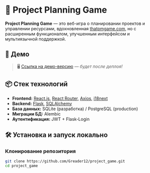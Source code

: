 # 🎯 Project Planning Game

**Project Planning Game** — это веб-игра о планировании проектов и управлении ресурсами, вдохновленная [thatpmgame.com](http://thatpmgame.com/instructions/), но с расширенным функционалом, улучшенным интерфейсом и мультиязычной поддержкой.

## 🚀 Демо
> 🖥️ [Ссылка на демо-версию]() — *будет после деплоя!*

## 📦 Стек технологий
- **Frontend:** [React.js](https://react.dev/), [React Router](https://reactrouter.com/), [Axios](https://axios-http.com/), [i18next](https://www.i18next.com/)
- **Backend:** [Flask](https://flask.palletsprojects.com/), [SQLAlchemy](https://www.sqlalchemy.org/)
- **База данных:** SQLite (разработка) / PostgreSQL (production)
- **Миграции БД:** Alembic
- **Аутентификация:** JWT + Flask-Login

## 🛠️ Установка и запуск локально

### Клонирование репозитория
```bash
git clone https://github.com/Greader12/project_game.git
cd project_game

